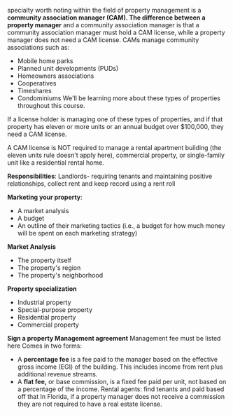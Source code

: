 specialty worth noting within the field of property management is a **community association manager (CAM). The difference between a property manager** and a community association manager is that a community association manager must hold a CAM license, while a property manager does not need a CAM license. CAMs manage community associations such as:
- Mobile home parks
- Planned unit developments (PUDs)
- Homeowners associations
- Cooperatives
- Timeshares
- Condominiums
We'll be learning more about these types of properties throughout this course.

If a license holder is managing one of these types of properties, and if that property has eleven or more units or an annual budget over $100,000, they need a CAM license.

A CAM license is NOT required to manage a rental apartment building (the eleven units rule doesn't apply here), commercial property, or single-family unit like a residential rental home.

**Responsibilities**:
Landlords- requiring tenants and maintaining positive relationships, collect rent and keep record using a rent roll

**Marketing your property**:
- A market analysis
- A budget
- An outline of their marketing tactics (i.e., a budget for how much money will be spent on each marketing strategy)

**Market Analysis**
- The property itself
- The property's region
- The property's neighborhood

**Property specialization** 
- Industrial property
- Special-purpose property
- Residential property
- Commercial property

**Sign a property Management agreement** 
Management fee must be listed here 
Comes in two forms:
- A **percentage fee** is a fee paid to the manager based on the effective gross income (EGI) of the building. This includes income from rent plus additional revenue streams.
- A **flat fee,** or base commission, is a fixed fee paid per unit, not based on a percentage of the income.
Rental agents: find tenants and paid based off that 
In Florida, if a property manager does not receive a commission they are not required to have a real estate license.

